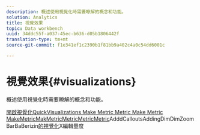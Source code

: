 ```yaml
---
description: 概述使用視覺化時需要瞭解的概念和功能。
solution: Analytics
title: 視覺效果
topic: Data workbench
uuid: 34ddc55f-a037-45ec-b636-d05b1806442f
translation-type: tm+mt
source-git-commit: f1e341ef1c2390b1f81bb9a402c4a0c54dd6001c

---
```



# 視覺效果{#visualizations}

概述使用視覺化時需要瞭解的概念和功能。

[開啟視覺化](https://docs.adobe.com/content/help/en/data-workbench/using/client/visualizations/c-open-vis.html)[QuickVisualizations Make Metric Metric Make Metric MakeMetricMakMetricMetricMetricMetric](https://docs.adobe.com/content/help/en/data-workbench/using/client/visualizations/c-qk-ref.html)AdddCalloutsAddingDimDimZoomBarBaBerizin[的視覺化](https://docs.adobe.com/content/help/en/data-workbench/using/client/visualizations/make-selections/c-sel-vis.html)[](https://docs.adobe.com/content/help/en/data-workbench/using/client/visualizations/c-ustd-benchmks.html)X[](https://docs.adobe.com/content/help/en/data-workbench/using/client/visualizations/c-met-dim-menus.html)[](https://docs.adobe.com/content/help/en/data-workbench/using/client/visualizations/subsets/c-wk-subsets.html)[](https://docs.adobe.com/content/help/en/data-workbench/using/client/visualizations/c-zoom-vis.html)[](https://docs.adobe.com/content/help/en/data-workbench/using/client/visualizations/c-call-wkspc.html)[](https://docs.adobe.com/content/help/en/data-workbench/using/client/visualizations/c-present-layer.html)[](https://docs.adobe.com/content/help/en/data-workbench/using/client/visualizations/c-bookmark-about.html)[](https://docs.adobe.com/content/help/en/data-workbench/using/client/visualizations/dwb-create-metricdim.html)編輯量度